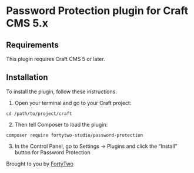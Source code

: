 # Password Protection plugin for Craft CMS 5.x

## Requirements

This plugin requires Craft CMS 5 or later.

## Installation

To install the plugin, follow these instructions.

1. Open your terminal and go to your Craft project:

```
cd /path/to/project/craft
```

2. Then tell Composer to load the plugin:

```
composer require fortytwo-studio/password-protection
```

3. In the Control Panel, go to Settings → Plugins and click the “Install” button for Password Protection

Brought to you by [FortyTwo](https://fortytwo.studio)
